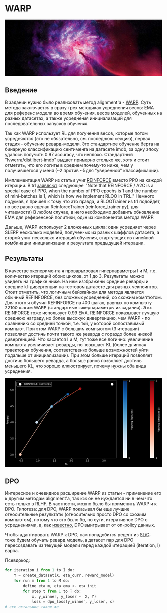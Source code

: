 # WARP

<img src="imgs/Eye_of_Terror.jpg" width="1080">

## Введение

В задании нужно было реализовать метод alignment'а - [WARP](https://arxiv.org/abs/2406.16768). Суть метода заключается в сразу трех методиках усреднения весов: EMA для референс модели во время обучения, весов моделей, обученных на разных датасетах, а также усреднения инициализаций для последовательных запусков обучения.

Так как WARP использует RL для получения весов, которые потом усредняются (это не обязательно, см. последнюю секцию), первая стадия - обучение ревард-модели. Это стандартное обучение берта на бинарную классификацию сентимента на датасете imdb, за одну эпоху удалось получить 0.97 accuracy, что неплохо. Стандартный "lvwerra/distilbert-imdb" выдает примерно столько же, хотя и стоит отметить, что его логиты в среднем почему-то ниже, чем у получившегося у меня (~2 против ~5 для "уверенной" классификации).

Имплементация WARP из статьи учит [REINFORCE](https://arxiv.org/abs/2402.14740v1) вместо PPO на каждой итерации. В trl [заявляют](https://huggingface.co/docs/trl/v0.9.6/en/rloo_trainer) следующее:
"Note that REINFORCE / A2C is a special case of PPO, when the number of PPO epochs is 1 and the number of mini-batches is 1, which is how we implement RLOO in TRL." Немного подумав, я пришел к тому что это правда, и RLOOTrainer из trl подойдет, но все равно сделал ReinforceTrainer (reinforce_trainer.py), для читаемости) В любом случае, в него необходимо добавить обновление EMA для референсной политики, один из компонентов метода WARP.

Дальше, WARP использует 2 вложенных цикла: один усредняет через SLERP несколько моделей, полученных из разных шаффлов датасета, а второй учит несколько итераций обучения, стартующих из линейной комбинации инициализации и результата предыдущей итерации.

## Результаты

В качестве эксперимента я проварьировал гиперпараметры I и M, т.е. количество итераций обоих циклов, от 1 до 3. Результаты можно увидеть на графике ниже. На нем изображены средние реварды и средние kl-дивергенции на тестовом датасете для разных чекпоинтов. Стоит отметить, что логичным бейзлайном для метода является обычный REFINFORCE, без сложных усреднений, со схожим комптютом. Для этого я обучил REFINFORCE на 400 шагах, равных по компьюту 2*2*100 шагам WARP (стандартные гиперпараметры из задания). Этот REINFORCE тоже использует 0.99 EMA. REINFORCE показывает лучшую среднюю награду, но более высокую дивергенцию, чем WARP - по сравнению со средней точкой, т.е. той, у которой сопоставимый компьют. При этом WARP с большим компьютом (3 итерации) позволяет достичь почти такого же реварда с гораздо более низкой дивергенцией. Что касается I и M, тут тоже все логично: увеличение компьюта увеличивает реварды, но повышает KL (более длинная траектория обучения, соответственно больше возможностей уйти подальше от инициализации). При этом больше итераций позволяет достичь большего реварда, а больше ранов позволяет достичь меньшего KL, что хорошо иллюстрирует, почему нужны оба вида усреднения.

<img src="imgs/plot.png" width="640">

## DPO

Интересное и очевидное расширение WARP из статьи - применение его к другим методам alignment'а, так как он не нуждается ни в чем что есть только в RLHF. В частности, можно было бы применить WARP и к DPO.
Гипотеза: для DPO, WARP показывал бы еще лучшие относительные результаты (относительно просто DPO со схожим компьютом), потому что это было бы, по сути, итеративное DPO с усреднениями, а, как [известно](https://arxiv.org/abs/2404.14367), DPO выигрывает от on-policy данных.

Чтобы адаптировать WARP к DPO, нам понадобится рецепт из [SLiC](https://arxiv.org/abs/2305.10425): тоже будем обучать ревард модель, а датасет пар для DPO пересоздавать из текущей модели перед каждой итерацией (iteration, I) варпа.

Псевдокод:

```python
for iteration i from 1 to I do:
    Y = create_dataset(X, eta_curr, reward_model)
    for run m from 1 to M do:
        define eta_m, eta_ema <- eta_init
        for step t from 1 to T do:
            x, y_winner, y_loser ~ (X, Y)
            loss = dpo_loss(y_winner, y_loser, x)
# все остальное такое же
```
